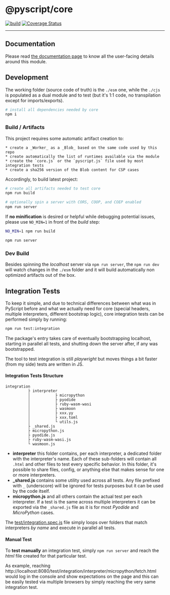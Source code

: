 # @pyscript/core

[![build](https://github.com/WebReflection/python/actions/workflows/node.js.yml/badge.svg)](https://github.com/WebReflection/python/actions/workflows/node.js.yml) [![Coverage Status](https://coveralls.io/repos/github/WebReflection/python/badge.svg?branch=api&t=1RBdLX)](https://coveralls.io/github/WebReflection/python?branch=api)

---

## Documentation

Please read [the documentation page](./docs/README.md) to know all the user-facing details around this module.

## Development

The working folder (source code of truth) is the `./esm` one, while the `./cjs` is populated as a dual module and to test (but it's 1:1 code, no transpilation except for imports/exports).

```sh
# install all dependencies needed by core
npm i
```

### Build / Artifacts

This project requires some automatic artifact creation to:

    * create a _Worker_ as a _Blob_ based on the same code used by this repo
    * create automatically the list of runtimes available via the module
    * create the `core.js` or the `pyscript.js` file used by most integration tests
    * create a sha256 version of the Blob content for CSP cases

Accordingly, to build latest project:

```sh
# create all artifacts needed to test core
npm run build

# optionally spin a server with CORS, COOP, and COEP enabled
npm run server
```

If **no minification** is desired or helpful while debugging potential issues, please use `NO_MIN=1` in front of the _build_ step:

```sh
NO_MIN=1 npm run build

npm run server
```

### Dev Build

Besides spinning the _localhost_ server via `npm run server`, the `npm run dev` will watch changes in the `./esm` folder and it will build automatically non optimized artifacts out of the box.

## Integration Tests

To keep it simple, and due to technical differences between what was in PyScript before and what we actually need for core (special headers, multiple interpreters, different bootstrap logic), core integration tests can be performed simply by running:

```sh
npm run test:integration
```

The package's entry takes care of eventually bootstrapping localhost, starting in parallel all tests, and shutting down the server after, if any was bootstrapped.

The tool to test integration is still _playwright_ but moves things a bit faster (from my side) tests are written in JS.

#### Integration Tests Structure

```
integration
          ├ interpreter
          │           ├ micropython
          │           ├ pyodide
          │           ├ ruby-wasm-wasi
          │           ├ wasmoon
          │           ├ xxx.yy
          │           ├ xxx.toml
          │           └ utils.js
          ├ _shared.js
          ├ micropython.js
          ├ pyodide.js
          ├ ruby-wasm-wasi.js
          └ wasmoon.js
```

-   **interpreter** this folder contains, per each interpreter, a dedicated folder with the interpreter's name. Each of these sub-folders will contain all `.html` and other files to test every specific behavior. In this folder, it's possible to share files, config, or anything else that makes sense for one or more interpreters.
-   **\_shared.js** contains some utility used across all tests. Any file prefixed with `_` (underscore) will be ignored for tests purposes but it can be used by the code itself.
-   **micropython.js** and all others contain the actual test per each interpreter. If a test is the same across multiple interpreters it can be exported via the `_shared.js` file as it is for most _Pyodide_ and _MicroPython_ cases.

The [test/integration.spec.js](./test/integration.spec.js) file simply loops over folders that match interpreters _by name_ and execute in parallel all tests.

#### Manual Test

To **test manually** an integration test, simply `npm run server` and reach the _html_ file created for that particular test.

As example, reaching http://localhost:8080/test/integration/interpreter/micropython/fetch.html would log in the console and show expectations on the page and this can be easily tested via multiple browsers by simply reaching the very same integration test.
